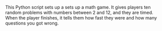 This Python script sets up a sets up a math game. It gives players ten random problems with numbers between 2 and 12, and they are timed. When the player finishes, it tells them how fast they were and how many questions you got wrong.
